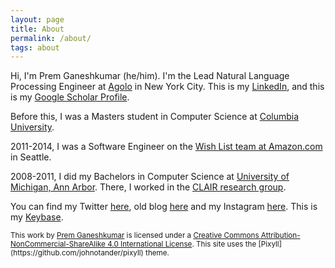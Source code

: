 ```yaml
---
layout: page
title: About
permalink: /about/
tags: about
---
```


Hi, I'm Prem Ganeshkumar (he/him). I'm the Lead Natural Language Processing Engineer at [Agolo](http://agolo.com/) in New York City. This is my <a href="http://www.linkedin.com/in/pgkmr" rel="me">LinkedIn</a>, and this is my <a href="https://scholar.google.com/citations?hl=en&view_op=list_works&gmla=AJsN-F41alnNFrAO2zZnC_j5WPd8xSWpQaKHGifWWgg6Z2WYJjM_OXHErXWEY-eFY-84Wv8XYKEJRjSnUSvBviRaDAfpPr5ESQ&user=ewXjGD4AAAAJ" rel="me">Google Scholar Profile</a>.

Before this, I was a Masters student in Computer Science at [Columbia University](http://columbia.edu/).

2011-2014, I was a Software Engineer on the [Wish List team at Amazon.com](http://amazon.com/wishlist) in Seattle.

2008-2011, I did my Bachelors in Computer Science at [University of Michigan, Ann Arbor](http://umich.edu/). There, I worked in the [CLAIR research group](http://clairlib.org/).

You can find my Twitter <a href="http://twitter.com/premgane" rel="me">here</a>, old blog [here](http://premgane.wordpress.com) and my Instagram <a href="http://instagram.com/premtagram" rel="me">here</a>. This is my <a href="https://keybase.io/pgkr" rel="me">Keybase</a>.

<small>
This work by <a xmlns:cc="http://creativecommons.org/ns#" href="http://premgkumar.com" property="cc:attributionName" rel="cc:attributionURL">Prem Ganeshkumar</a> is licensed under a <a rel="license" href="http://creativecommons.org/licenses/by-nc-sa/4.0/">Creative Commons Attribution-NonCommercial-ShareAlike 4.0 International License</a>.
</small>

<small>
This site uses the [Pixyll](https://github.com/johnotander/pixyll) theme. 
</small>